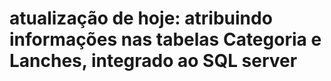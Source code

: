 # atualização de hoje: atribuindo informações nas tabelas Categoria e Lanches, integrado ao SQL server 